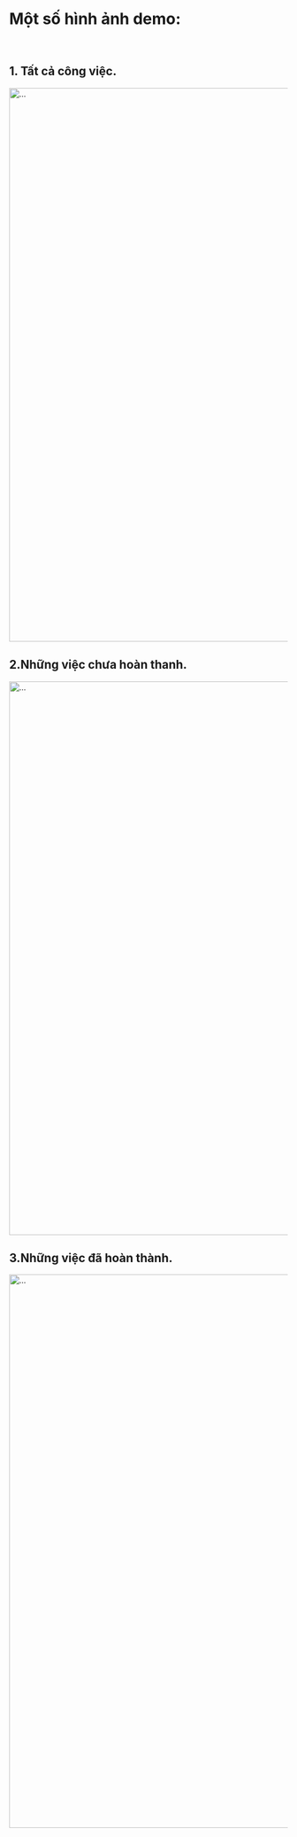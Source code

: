 
<h1>Một số hình ảnh demo:</h1>
<br>

<h2>1. Tất cả công việc.</h2>
<img src="https://scontent.fsgn5-12.fna.fbcdn.net/v/t1.15752-9/274228371_692693498404057_3092723967740994600_n.png?_nc_cat=103&ccb=1-5&_nc_sid=ae9488&_nc_ohc=_Qzcpztz3cUAX-D5o5l&_nc_ht=scontent.fsgn5-12.fna&oh=03_AVJHHGR2yAg-frGTQqgVbOV1NKkDkf-7RMmFbbQEUFD9hw&oe=623CD78A" alt="..." width="1000" />

<h2>2.Những việc chưa hoàn thanh.</h2>
<img src="https://scontent.fsgn5-15.fna.fbcdn.net/v/t1.15752-9/273907777_1358876734630439_4527772128784671126_n.png?_nc_cat=111&ccb=1-5&_nc_sid=ae9488&_nc_ohc=lUUvIfQ0_QkAX-wJZxz&_nc_ht=scontent.fsgn5-15.fna&oh=03_AVJ_g0dRTsZoLYnGq-MFJIiAigB7pMySDzwspDAhw9A9Tw&oe=623B37B4" alt="..." width="1000" />

<h2>3.Những việc đã hoàn thành.</h2>
<img src="https://scontent.fsgn5-4.fna.fbcdn.net/v/t1.15752-9/273562369_4583322511776036_2520783768458594588_n.png?_nc_cat=102&ccb=1-5&_nc_sid=ae9488&_nc_ohc=zUGkWw_4WzwAX9lMR0Q&_nc_ht=scontent.fsgn5-4.fna&oh=03_AVLM_MAG8PoiQb7t2apNQ75573kXTXAKQIFw1qZeb1fFuA&oe=623C73E2" alt="..." width="1000" />

